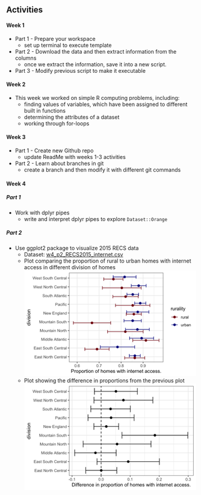 ## Activities
#### Week 1 
* Part 1 - Prepare your workspace 
  + set up terminal to execute template 
* Part 2 - Download the data and then extract information from the columns 
  + once we extract the information, save it into a new script.
* Part 3 - Modify previous script to make it executable 
#### Week 2 
* This week we worked on simple R computing problems, including: 
  + finding values of variables, which have been assigned to different built in functions 
  + determining the attributes of a dataset 
  + working through for-loops
#### Week 3 
* Part 1 - Create new Github repo 
  + update ReadMe with weeks 1-3 activities 
* Part 2 - Learn about branches in git 
  + create a branch and then modify it with different git commands
#### Week 4 
##### Part 1
* Work with dplyr pipes 
  + write and interpret dplyr pipes to explore ` Dataset::Orange ` 
##### Part 2
* Use ggplot2 package to visualize 2015 RECS data 
  + Dataset: [w4_p2_RECS2015_internet.csv](https://github.com/jbhender/Stats506_F20/blob/master/activities/week4/w4_p2_RECS2015_internet.csv)
  + Plot comparing the proportion of rural to urban homes with internet access in different division of homes 
  ![q1](week4/plot1w4.png)
  + Plot showing the difference in proportions from the previous plot 
  ![q2](week4/plot2w4.png)  
